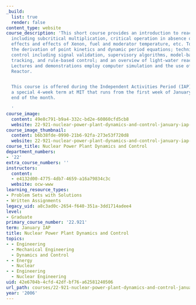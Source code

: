 ```yaml
---
_build:
  list: true
  render: false
content_type: website
course_description: 'This short course provides an introduction to reactor dynamics
  including subcritical multiplication, critical operation in absence of thermal feedback
  effects and effects of Xenon, fuel and moderator temperature, etc. Topics include
  the derivation of point kinetics and dynamic period equations; techniques for reactor
  control including signal validation, supervisory algorithms, model-based trajectory
  tracking, and rule-based control; and an overview of light-water reactor startup.
  Lectures and demonstrations employ computer simulation and the use of the MIT Research
  Reactor.


  This course is offered during the Independent Activities Period (IAP), which is
  a special 4-week term at MIT that runs from the first week of January until the
  end of the month.

  '
course_image:
  content: 49e8c791-b9a4-332c-bd2e-60860cfd5cb8
  website: 22-921-nuclear-power-plant-dynamics-and-control-january-iap-2006
course_image_thumbnail:
  content: b6b38fde-0990-21b6-92fa-273e53f720d8
  website: 22-921-nuclear-power-plant-dynamics-and-control-january-iap-2006
course_title: Nuclear Power Plant Dynamics and Control
department_numbers:
- '22'
extra_course_numbers: ''
instructors:
  content:
  - e4132d00-4775-4db7-4659-a16a79834c3c
  website: ocw-www
learning_resource_types:
- Problem Sets with Solutions
- Written Assignments
legacy_uid: a8c3ad0c-2654-f640-351a-3dd1714adee4
level:
- Graduate
primary_course_number: '22.921'
term: January IAP
title: Nuclear Power Plant Dynamics and Control
topics:
- - Engineering
  - Mechanical Engineering
  - Dynamics and Control
- - Energy
  - Nuclear
- - Engineering
  - Nuclear Engineering
uid: 42e6704b-4cfd-42df-bf76-a62581240506
url_path: courses/22-921-nuclear-power-plant-dynamics-and-control-january-iap-2006
year: '2006'
---
```

